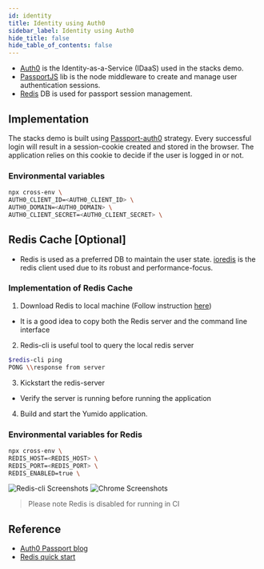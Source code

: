 ```yaml
---
id: identity
title: Identity using Auth0
sidebar_label: Identity using Auth0
hide_title: false
hide_table_of_contents: false
---
```


- [Auth0](https://auth0.com/) is the Identity-as-a-Service (IDaaS) used in the
  stacks demo.
- [PassportJS](http://www.passportjs.org/) lib is the node middleware to create
  and manage user authentication sessions.
- [Redis](https://redis.io/) DB is used for passport session management.

## Implementation

The stacks demo is built using
[Passport-auth0](http://www.passportjs.org/packages/passport-auth0/) strategy.
Every successful login will result in a session-cookie created and stored in the
browser. The application relies on this cookie to decide if the user is logged
in or not.

### Environmental variables

```bash
npx cross-env \
AUTH0_CLIENT_ID=<AUTH0_CLIENT_ID> \
AUTH0_DOMAIN=<AUTH0_DOMAIN> \
AUTH0_CLIENT_SECRET=<AUTH0_CLIENT_SECRET> \
```

## Redis Cache [Optional]

<!-- markdownlint-disable MD033  MD007 MD029-->

- Redis is used as a preferred DB to maintain the user state.
  [ioredis](https://github.com/luin/ioredis) is the redis client used due to its
  robust and performance-focus.

### Implementation of Redis Cache

1. Download Redis to local machine (Follow instruction
   [here](https://redis.io/topics/quickstart))

- It is a good idea to copy both the Redis server and the command line interface

2. Redis-cli is useful tool to query the local redis server

```bash
$redis-cli ping
PONG \\response from server
```

3. Kickstart the redis-server

- Verify the server is running before running the application

4. Build and start the Yumido application.

### Environmental variables for Redis

```bash
npx cross-env \
REDIS_HOST=<REDIS_HOST> \
REDIS_PORT=<REDIS_PORT> \
REDIS_ENABLED=true \
```

![Redis-cli Screenshots](https://amidostacksassets.blob.core.windows.net/docs/assets/redis-server-screenshot.jpg)
![Chrome Screenshots](https://amidostacksassets.blob.core.windows.net/docs/assets/chrome-cookies-screenshot.jpg)

> Please note Redis is disabled for running in CI

## Reference

- [Auth0 Passport blog](https://auth0.com/blog/next-js-authentication-tutorial/)
- [Redis quick start](https://redis.io/topics/quickstart)

<!-- markdownlint-enable MD033 -->
